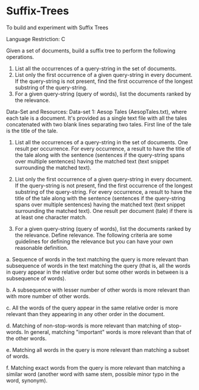 # Suffix-Trees
To build and experiment with Suffix Trees

Language Restriction: C

Given a set of documents, build a suffix tree to perform the following operations.
1.	List all the occurrences of a query-string in the set of documents.
2.	List only the first occurrence of a given query-string in every document. If the query-string is not present, find the first occurrence of the longest substring of the query-string.
3.	For a given query-string (query of words), list the documents ranked by the relevance.

Data-Set and Resources:
Data-set 1: Aesop Tales (AesopTales.txt), where each tale is a document. It's provided as a single text file with all the tales concatenated with two blank lines separating two tales. First line of the tale is the title of the tale.

1.	List all the occurrences of a query-string in the set of documents. One result per occurrence. For every occurrence, a result to have the title of the tale along with the sentence (sentences if the query-string spans over multiple sentences) having the matched text (text snippet surrounding the matched text).

2.	List only the first occurrence of a given query-string in every document. If the query-string is not present, find the first occurrence of the longest substring of the query-string. For every occurrence, a result to have the title of the tale along with the sentence (sentences if the query-string spans over multiple sentences) having the matched text (text snippet surrounding the matched text). One result per document (tale) if there is at least one character match.

3.	For a given query-string (query of words), list the documents ranked by the relevance. Define relevance. The following criteria are some guidelines for defining the relevance but you can have your own reasonable definition.
   
   a.	Sequence of words in the text matching the query is more relevant than subsequence of words in the text matching the query (that is, all the words in query appear in the relative order but some other words in between is a subsequence of words).
   
   b.	A subsequence with lesser number of other words is more relevant than with more number of other words.
    
   c.	All the words of the query appear in the same relative order is more relevant than they appearing in any other order in the document.
   
   d.	Matching of non-stop-words is more relevant than matching of stop-words. In general, matching "important" words is more relevant than that of the other words.
   
   e.	Matching all words in the query is more relevant than matching a subset of words.
   
   f.	Matching exact words from the query is more relevant than matching a similar word (another word with same stem, possible minor typo in the word, synonym).
